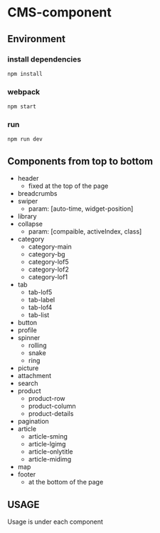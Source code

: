 # CMS-component
## Environment
### install dependencies
```
npm install
```
### webpack
```
npm start
```
### run
```
npm run dev
```
## Components from top to bottom
- header
    - fixed at the top of the page
- breadcrumbs
- swiper
    - param: [auto-time, widget-position]
- library
- collapse
    - param: [compaible, activeIndex, class]
- category
    - category-main
    - category-bg
    - category-lof5
    - category-lof2
    - category-lof1
- tab
    - tab-lof5
    - tab-label
    - tab-lof4
    - tab-list
- button
- profile
- spinner
    - rolling
    - snake
    - ring
- picture
- attachment
- search
- product
    - product-row
    - product-column
    - product-details
- pagination
- article
    - article-sming
    - article-lgimg
    - article-onlytitle
    - article-midimg
- map
- footer
    - at the bottom of the page

## USAGE
Usage is under each component
